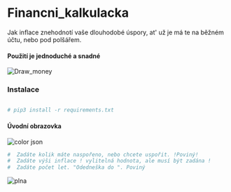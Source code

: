 <h1> Financni_kalkulacka</h1>
Jak inflace znehodnotí vaše dlouhodobé úspory, at' už je má te na běžném účtu, nebo pod polšářem.
<h4> Použití je jednoduché a snadné</h4>

![Draw_money](https://user-images.githubusercontent.com/67708830/152659745-3ba1adb4-c489-4d84-a6f6-a087847a8ca8.png)

<h3> Instalace </h3>

```bash

# pip3 install -r requirements.txt 

```
<h4>Úvodní obrazovka</h4>

![color json](https://user-images.githubusercontent.com/67708830/163801772-599d1aa1-6bf5-4077-b82a-4932045a0ba9.png)



```bash
#  Zadáte kolik máte naspořeno, nebo chcete uspořit. !Poviný!
#  Zadáte výši inflace ! vylitelná hodnota, ale musí být zadána !
#  Zadáte počet let. "Odedneška do ". Poviný
```
![plna](https://user-images.githubusercontent.com/67708830/163802340-390df167-919a-4580-8294-3cb1d871ecd0.png)
